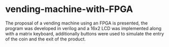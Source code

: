 # vending-machine-with-FPGA
The proposal of a vending machine using an FPGA is presented, the program was developed in verilog and a 16x2 LCD was implemented along with a matrix keyboard, additionally buttons were used to simulate the entry of the coin and the exit of the product.
